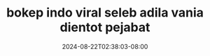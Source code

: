 --- 
title: "bokep indo viral seleb adila vania dientot pejabat"
description: "   video bokep bokep indo viral seleb adila vania dientot pejabat  tele full vidio  "
date: 2024-08-22T02:38:03-08:00
file_code: "y2uk7xv5enmu"
draft: false
cover: "71radr9b98jeu12f.jpg"
tags: ["bokep", "indo", "viral", "seleb", "adila", "vania", "dientot", "pejabat", "bokep-indo", "bokep-viral", "bokep-ig"]
length: 617
fld_id: "1483099"
foldername: "Adila vania telegram"
categories: ["Adila vania telegram"]
views: 1
---